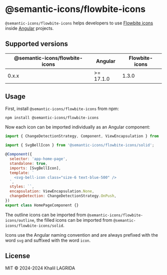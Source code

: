 # @semantic-icons/flowbite-icons

`@semantic-icons/flowbite-icons` helps developers to use [Flowbite icons](https://flowbite.com/icons) inside [Angular](https://angular.dev) projects.

## Supported versions

| @semantic-icons/flowbite-icons | Angular   | Flowbite-icons |
| ------------------------------ | --------- | -------------- |
| 0.x.x                          | >= 17.1.0 | 1.3.0          |

## Usage

First, install `@semantic-icons/flowbite-icons` from npm:

```sh
npm install @semantic-icons/flowbite-icons
```

Now each icon can be imported individually as an Angular component:

```js
import { ChangeDetectionStrategy, Component, ViewEncapsulation } from '@angular/core';

import { SvgBellIcon } from '@semantic-icons/flowbite-icons/solid';

@Component({
  selector: 'app-home-page',
  standalone: true,
  imports: [SvgBellIcon],
  template: `
    <svg-bell-icon class="size-6 text-blue-500" />
  `,
  styles: ``,
  encapsulation: ViewEncapsulation.None,
  changeDetection: ChangeDetectionStrategy.OnPush,
})
export class HomePageComponent {}
```

The outline icons can be imported from `@semantic-icons/flowbite-icons/outline`, the filled icons can be imported from `@semantic-icons/flowbite-icons/solid`.

Icons use the Angular naming convention and are always prefixed with the word `svg` and suffixed with the word `icon`.

## License

MIT © 2024-2024 Khalil LAGRIDA
